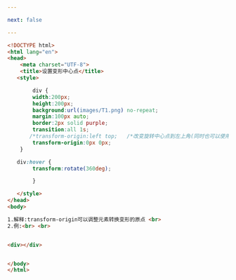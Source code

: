 ```yaml
---

next: false

---
```




<BlogInfo id="114" title="85.设置变形中心点" author="白日梦想猿" pv=0 read_times=0 pre_cost_time="0分29秒" category="css学习" tag_list="['css学习']" create_time="2020.07.30 13:48:47" update_time="2020.07.30 14:05:34" />

```html
<!DOCTYPE html>
<html lang="en">
<head>
    <meta charset="UTF-8">
    <title>设置变形中心点</title>
   <style>

        div {
        width:200px;
        height:200px;
        background:url(images/T1.png) no-repeat;
        margin:100px auto;
        border:2px solid purple;
        transition:all 1s;
       /*transform-origin:left top;   /*改变旋转中心点到左上角(同时也可以使用px，进行精确定位中心点)*/
        transform-origin:0px 0px;
    }

   div:hover {
        transform:rotate(360deg);

        }

   </style>
</head>
<body>

1.解释:transform-origin可以调整元素转换变形的原点 <br>
2.例:<br> <br>


<div></div>


</body>
</html>
```



<ActionBox />
